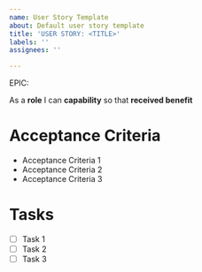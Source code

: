 ```yaml
---
name: User Story Template
about: Default user story template
title: 'USER STORY: <TITLE>'
labels: ''
assignees: ''

---
```

EPIC: <epic>

As a **role** I can **capability** so that **received benefit**

# **Acceptance Criteria**
- Acceptance Criteria 1
- Acceptance Criteria 2
- Acceptance Criteria 3


# **Tasks**
- [ ] Task 1
- [ ] Task 2
- [ ] Task 3

